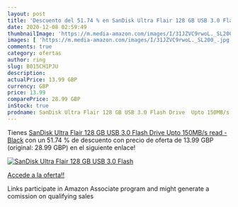 ```yaml
---
layout: post
title: 'Descuento del 51.74 % en SanDisk Ultra Flair 128 GB USB 3.0 Flash'
date: 2020-12-08 02:59:49
thumbnailImage: 'https://m.media-amazon.com/images/I/31JZVC9rwoL._SL200_.jpg'
images: [ 'https://m.media-amazon.com/images/I/31JZVC9rwoL._SL200_.jpg' ]
comments: true
category: ofertas
author: ring
slug: B015CH1PJU
description:
actualPrice: 13.99 GBP
currency: GBP
price: 13.99
comparePrice: 28.99 GBP
inStock: true
prodname: SanDisk Ultra Flair 128 GB USB 3.0 Flash Drive  Upto 150MB/s read - Black
---
```


Tienes [SanDisk Ultra Flair 128 GB USB 3.0 Flash Drive  Upto 150MB/s read - Black](https://www.amazon.co.uk/dp/B015CH1PJU/?tag=tolees0a-21) con un 51.74 % de descuento con precio de oferta de 13.99 GBP (original: 28.99 GBP) en el siguiente enlace!

[![SanDisk Ultra Flair 128 GB USB 3.0 Flash](https://m.media-amazon.com/images/I/31JZVC9rwoL._SL200_.jpg)](https://www.amazon.co.uk/dp/B015CH1PJU/?tag=tolees0a-21)

[Accede a la oferta!!](https://www.amazon.co.uk/dp/B015CH1PJU/?tag=tolees0a-21)

Links participate in Amazon Associate program and might generate a comission on qualifying sales


